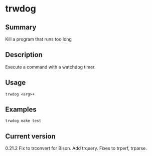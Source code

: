 # trwdog

## Summary

Kill a program that runs too long

## Description

Execute a command with a watchdog timer.

## Usage

    trwdog <arg>+

## Examples

    trwdog make test

## Current version

0.21.2 Fix to trconvert for Bison. Add trquery. Fixes to trperf, trparse.
